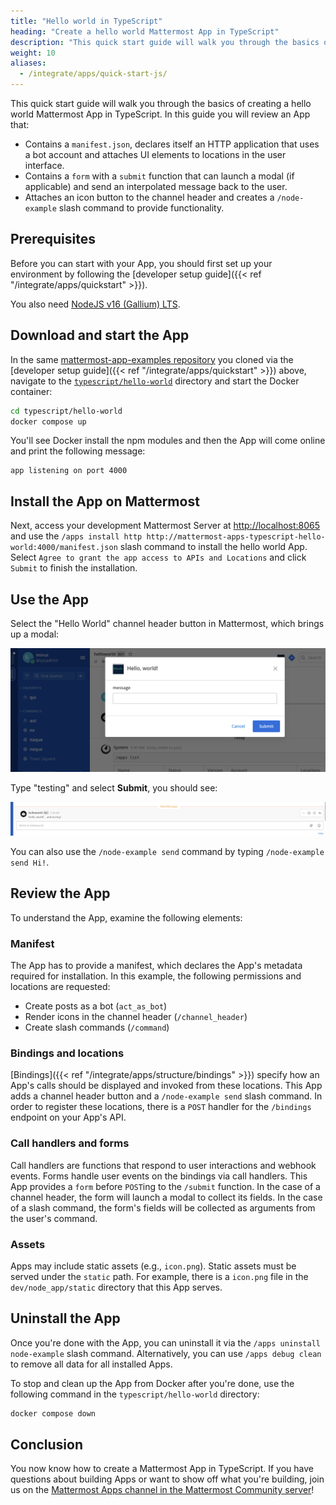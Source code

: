 ```yaml
---
title: "Hello world in TypeScript"
heading: "Create a hello world Mattermost App in TypeScript"
description: "This quick start guide will walk you through the basics of creating a hello world Mattermost App in TypeScript."
weight: 10
aliases:
  - /integrate/apps/quick-start-js/
---
```


This quick start guide will walk you through the basics of creating a hello world Mattermost App in TypeScript. In this guide you will review an App that:

- Contains a `manifest.json`, declares itself an HTTP application that uses a bot account and attaches UI elements to locations in the user interface.
- Contains a `form` with a `submit` function that can launch a modal (if applicable) and send an interpolated message back to the user.
- Attaches an icon button to the channel header and creates a `/node-example` slash command to provide functionality.

## Prerequisites

Before you can start with your App, you should first set up your environment by following the [developer setup guide]({{< ref "/integrate/apps/quickstart" >}}).

You also need [NodeJS v16 (Gallium) LTS](https://nodejs.org/en/download/).

## Download and start the App

In the same [mattermost-app-examples repository](https://github.com/mattermost/mattermost-app-examples) you cloned via the [developer setup guide]({{< ref "/integrate/apps/quickstart" >}}) above, navigate to the [`typescript/hello-world`](https://github.com/mattermost/mattermost-app-examples/tree/master/typescript/hello-world) directory and start the Docker container:

```sh
cd typescript/hello-world
docker compose up
```

You'll see Docker install the npm modules and then the App will come online and print the following message:

```
app listening on port 4000
```

## Install the App on Mattermost

Next, access your development Mattermost Server at [http://localhost:8065](http://localhost:8065) and use the `/apps install http http://mattermost-apps-typescript-hello-world:4000/manifest.json` slash command to install the hello world App. Select `Agree to grant the app access to APIs and Locations` and click `Submit` to finish the installation.

## Use the App

Select the "Hello World" channel header button in Mattermost, which brings up a modal:

![image](modal.png)

Type "testing" and select **Submit**, you should see:

![image](submit.png)

You can also use the `/node-example send` command by typing `/node-example send Hi!`.

## Review the App

To understand the App, examine the following elements:

### Manifest

The App has to provide a manifest, which declares the App's metadata required for installation. In this example, the following permissions and locations are requested:

- Create posts as a bot (`act_as_bot`)
- Render icons in the channel header (`/channel_header`)
- Create slash commands (`/command`)

### Bindings and locations

[Bindings]({{< ref "/integrate/apps/structure/bindings" >}}) specify how an App's calls should be displayed and invoked from these locations. This App adds a channel header button and a `/node-example send` slash command. In order to register these locations, there is a `POST` handler for the `/bindings` endpoint on your App's API.

### Call handlers and forms

Call handlers are functions that respond to user interactions and webhook events. Forms handle user events on the bindings via call handlers. This App provides a `form` before `POST`ing to the `/submit` function. In the case of a channel header, the form will launch a modal to collect its fields. In the case of a slash command, the form's fields will be collected as arguments from the user's command.

### Assets

Apps may include static assets (e.g., `icon.png`). Static assets must be served under the `static` path. For example, there is a `icon.png` file in the `dev/node_app/static` directory that this App serves.

## Uninstall the App

Once you're done with the App, you can uninstall it via the `/apps uninstall node-example` slash command. Alternatively, you can use `/apps debug clean` to remove all data for all installed Apps.

To stop and clean up the App from Docker after you're done, use the following command in the `typescript/hello-world` directory:

```sh
docker compose down
```

## Conclusion

You now know how to create a Mattermost App in TypeScript. If you have questions about building Apps or want to show off what you're building, join us on the [Mattermost Apps channel in the Mattermost Community server](https://community.mattermost.com/core/channels/mattermost-apps)!
